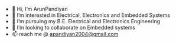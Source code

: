 - 👋 Hi, I’m ArunPandiyan
- 👀 I’m interested in Electrical, Electronics and Embedded Systems
- 🌱 I’m pursuing my B.E. Electrical and Electronics Engineering 
- 💞️ I’m looking to collaborate on Embedded systems
- 📫 reach me @ apandiyan2004@gmail.com

